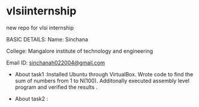 # vlsiinternship
new repo for vlsi internship

BASIC DETAILS:
Name: Sinchana

College: Mangalore institute of technology and engineering 

Email ID: sinchanah022004@gmail.com

* About task1 :Installed Ubuntu through VirtualBox. Wrote code to find the sum of numbers from 1 to N(100). Additonally executed assembly level program and verified the results .

* About task2 :
